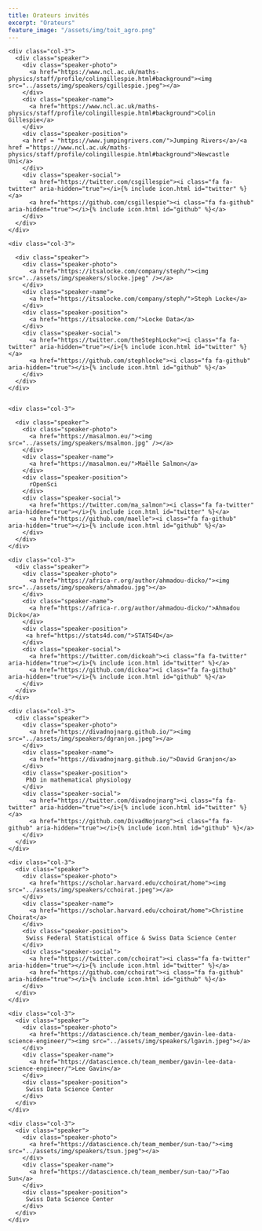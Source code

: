 ```yaml
---
title: Orateurs invités
excerpt: "Orateurs"
feature_image: "/assets/img/toit_agro.png"
---
```


  <div class="row">

    <div class="col-3">
      <div class="speaker">
        <div class="speaker-photo">
          <a href="https://www.ncl.ac.uk/maths-physics/staff/profile/colingillespie.html#background"><img src="../assets/img/speakers/cgillespie.jpeg"></a>
        </div>
        <div class="speaker-name">
          <a href="https://www.ncl.ac.uk/maths-physics/staff/profile/colingillespie.html#background">Colin Gillespie</a>
        </div>
        <div class="speaker-position">
        <a href = "https://www.jumpingrivers.com/">Jumping Rivers</a>/<a href ="https://www.ncl.ac.uk/maths-physics/staff/profile/colingillespie.html#background">Newcastle Uni</a>
        </div>
        <div class="speaker-social">
          <a href="https://twitter.com/csgillespie"><i class="fa fa-twitter" aria-hidden="true"></i>{% include icon.html id="twitter" %}</a>
          <a href="https://github.com/csgillespie"><i class="fa fa-github" aria-hidden="true"></i>{% include icon.html id="github" %}</a>
        </div>
      </div>
    </div>

    <div class="col-3">

      <div class="speaker">
        <div class="speaker-photo">
          <a href="https://itsalocke.com/company/steph/"><img src="../assets/img/speakers/slocke.jpeg" /></a>
        </div>
        <div class="speaker-name">
          <a href="https://itsalocke.com/company/steph/">Steph Locke</a>
        </div>
        <div class="speaker-position">
          <a href="https://itsalocke.com/">Locke Data</a>
        </div>
        <div class="speaker-social">
          <a href="https://twitter.com/theStephLocke"><i class="fa fa-twitter" aria-hidden="true"></i>{% include icon.html id="twitter" %}</a>
          <a href="https://github.com/stephlocke"><i class="fa fa-github" aria-hidden="true"></i>{% include icon.html id="github" %}</a>
        </div>
      </div>
    </div>


    <div class="col-3">

      <div class="speaker">
        <div class="speaker-photo">
          <a href="https://masalmon.eu/"><img src="../assets/img/speakers/msalmon.jpg" /></a>
        </div>
        <div class="speaker-name">
          <a href="https://masalmon.eu/">Maëlle Salmon</a>
        </div>
        <div class="speaker-position">
          rOpenSci
        </div>
        <div class="speaker-social">
          <a href="https://twitter.com/ma_salmon"><i class="fa fa-twitter" aria-hidden="true"></i>{% include icon.html id="twitter" %}</a>
          <a href="https://github.com/maelle"><i class="fa fa-github" aria-hidden="true"></i>{% include icon.html id="github" %}</a>
        </div>
      </div>
    </div>

    <div class="col-3">
      <div class="speaker">
        <div class="speaker-photo">
          <a href="https://africa-r.org/author/ahmadou-dicko/"><img src="../assets/img/speakers/ahmadou.jpg"></a>
        </div>
        <div class="speaker-name">
          <a href="https://africa-r.org/author/ahmadou-dicko/">Ahmadou Dicko</a>
        </div>
        <div class="speaker-position">
         <a href="https://stats4d.com/">STATS4D</a>
        </div>
        <div class="speaker-social">
          <a href="https://twitter.com/dickoah"><i class="fa fa-twitter" aria-hidden="true"></i>{% include icon.html id="twitter" %}</a>
          <a href="https://github.com/dickoa"><i class="fa fa-github" aria-hidden="true"></i>{% include icon.html id="github" %}</a>
        </div>
      </div>
    </div>

</div>

<div class="row">

    <div class="col-3">
      <div class="speaker">
        <div class="speaker-photo">
          <a href="https://divadnojnarg.github.io/"><img src="../assets/img/speakers/dgranjon.jpeg"></a>
        </div>
        <div class="speaker-name">
          <a href="https://divadnojnarg.github.io/">David Granjon</a>
        </div>
        <div class="speaker-position">
         PhD in mathematical physiology
        </div>
        <div class="speaker-social">
          <a href="https://twitter.com/divadnojnarg"><i class="fa fa-twitter" aria-hidden="true"></i>{% include icon.html id="twitter" %}</a>
          <a href="https://github.com/DivadNojnarg"><i class="fa fa-github" aria-hidden="true"></i>{% include icon.html id="github" %}</a>
        </div>
      </div>
    </div>

    <div class="col-3">
      <div class="speaker">
        <div class="speaker-photo">
          <a href="https://scholar.harvard.edu/cchoirat/home"><img src="../assets/img/speakers/cchoirat.jpeg"></a>
        </div>
        <div class="speaker-name">
          <a href="https://scholar.harvard.edu/cchoirat/home">Christine Choirat</a>
        </div>
        <div class="speaker-position">
         Swiss Federal Statistical office & Swiss Data Science Center
        </div>
        <div class="speaker-social">
          <a href="https://twitter.com/cchoirat"><i class="fa fa-twitter" aria-hidden="true"></i>{% include icon.html id="twitter" %}</a>
          <a href="https://github.com/cchoirat"><i class="fa fa-github" aria-hidden="true"></i>{% include icon.html id="github" %}</a>
        </div>
      </div>
    </div>

    <div class="col-3">
      <div class="speaker">
        <div class="speaker-photo">
          <a href="https://datascience.ch/team_member/gavin-lee-data-science-engineer/"><img src="../assets/img/speakers/lgavin.jpeg"></a>
        </div>
        <div class="speaker-name">
          <a href="https://datascience.ch/team_member/gavin-lee-data-science-engineer/">Lee Gavin</a>
        </div>
        <div class="speaker-position">
         Swiss Data Science Center
        </div>
      </div>
    </div>

    <div class="col-3">
      <div class="speaker">
        <div class="speaker-photo">
          <a href="https://datascience.ch/team_member/sun-tao/"><img src="../assets/img/speakers/tsun.jpeg"></a>
        </div>
        <div class="speaker-name">
          <a href="https://datascience.ch/team_member/sun-tao/">Tao Sun</a>
        </div>
        <div class="speaker-position">
         Swiss Data Science Center
        </div>
      </div>
    </div>

</div>

